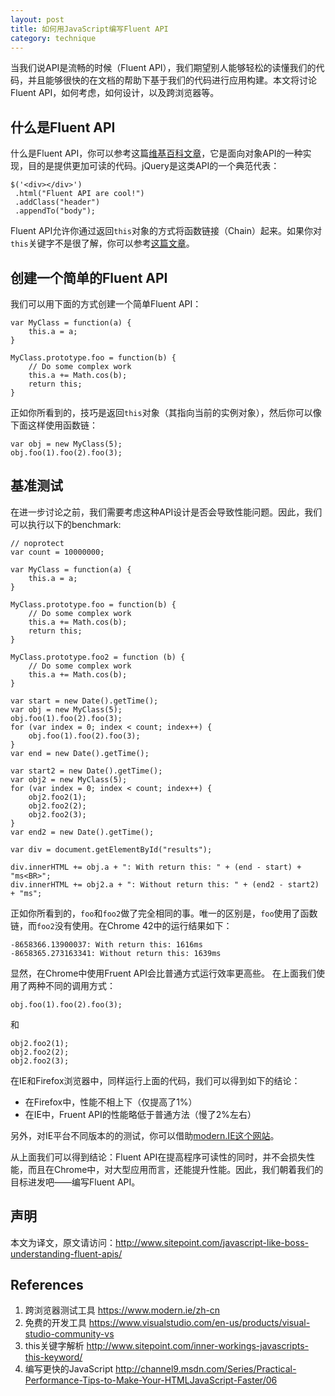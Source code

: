 ```yaml
---
layout: post
title: 如何用JavaScript编写Fluent API
category: technique
---
```


当我们说API是流畅的时候（Fluent API），我们期望别人能够轻松的读懂我们的代码，并且能够很快的在文档的帮助下基于我们的代码进行应用构建。本文将讨论Fluent API，如何考虑，如何设计，以及跨浏览器等。

<!--more-->

## 什么是Fluent API

什么是Fluent API，你可以参考这篇[维基百科文章](http://www.sitepoint.com/javascript-like-boss-understanding-fluent-apis/)，它是面向对象API的一种实现，目的是提供更加可读的代码。jQuery是这类API的一个典范代表：

	$('<div></div>')
     .html("Fluent API are cool!")
     .addClass("header")
     .appendTo("body");

Fluent API允许你通过返回`this`对象的方式将函数链接（Chain）起来。如果你对`this`关键字不是很了解，你可以参考[这篇文章](http://www.sitepoint.com/inner-workings-javascripts-this-keyword/)。

## 创建一个简单的Fluent API

我们可以用下面的方式创建一个简单Fluent API：

	var MyClass = function(a) {
    	this.a = a;
	}
	 
	MyClass.prototype.foo = function(b) {
	    // Do some complex work   
	    this.a += Math.cos(b);
	    return this;
	}

正如你所看到的，技巧是返回`this`对象（其指向当前的实例对象），然后你可以像下面这样使用函数链：

	var obj = new MyClass(5);
	obj.foo(1).foo(2).foo(3);

## 基准测试

在进一步讨论之前，我们需要考虑这种API设计是否会导致性能问题。因此，我们可以执行以下的benchmark:

	// noprotect
	var count = 10000000;
	 
	var MyClass = function(a) {
	    this.a = a;
	}
	 
	MyClass.prototype.foo = function(b) {
	    // Do some complex work   
	    this.a += Math.cos(b);
	    return this;
	}
	 
	MyClass.prototype.foo2 = function (b) {
	    // Do some complex work   
	    this.a += Math.cos(b);
	}
	 
	var start = new Date().getTime();
	var obj = new MyClass(5);
	obj.foo(1).foo(2).foo(3);
	for (var index = 0; index < count; index++) {
	    obj.foo(1).foo(2).foo(3);
	}
	var end = new Date().getTime();
	 
	var start2 = new Date().getTime();
	var obj2 = new MyClass(5);
	for (var index = 0; index < count; index++) {
	    obj2.foo2(1);
	    obj2.foo2(2);
	    obj2.foo2(3);
	}
	var end2 = new Date().getTime();
	 
	var div = document.getElementById("results");
	 
	div.innerHTML += obj.a + ": With return this: " + (end - start) + "ms<BR>";
	div.innerHTML += obj2.a + ": Without return this: " + (end2 - start2) + "ms";

正如你所看到的，`foo`和`foo2`做了完全相同的事。唯一的区别是，`foo`使用了函数链，而`foo2`没有使用。在Chrome 42中的运行结果如下：

	-8658366.13900037: With return this: 1616ms
	-8658365.273163341: Without return this: 1639ms

显然，在Chrome中使用Fruent API会比普通方式运行效率更高些。 
在上面我们使用了两种不同的调用方式：

	obj.foo(1).foo(2).foo(3);

和

	obj2.foo2(1);
	obj2.foo2(2);
	obj2.foo2(3);

在IE和Firefox浏览器中，同样运行上面的代码，我们可以得到如下的结论：

- 在Firefox中，性能不相上下（仅提高了1%）
- 在IE中，Fruent API的性能略低于普通方法（慢了2%左右）

另外，对IE平台不同版本的的测试，你可以借助[modern.IE这个网站](https://www.modern.ie/)。

从上面我们可以得到结论：Fluent API在提高程序可读性的同时，并不会损失性能，而且在Chrome中，对大型应用而言，还能提升性能。因此，我们朝着我们的目标进发吧——编写Fluent API。

## 声明

本文为译文，原文请访问：http://www.sitepoint.com/javascript-like-boss-understanding-fluent-apis/

## References

1. 跨浏览器测试工具 https://www.modern.ie/zh-cn
2. 免费的开发工具 https://www.visualstudio.com/en-us/products/visual-studio-community-vs
3. this关键字解析 http://www.sitepoint.com/inner-workings-javascripts-this-keyword/
4. 编写更快的JavaScript http://channel9.msdn.com/Series/Practical-Performance-Tips-to-Make-Your-HTMLJavaScript-Faster/06